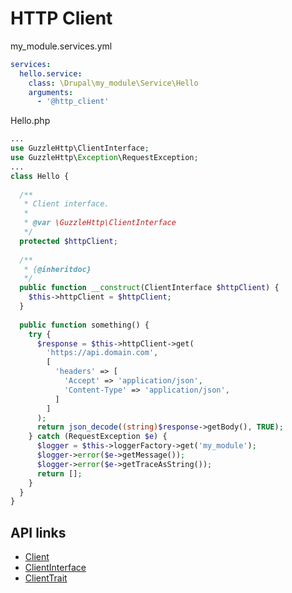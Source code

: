 # HTTP Client

my_module.services.yml
```yml
services:
  hello.service:
    class: \Drupal\my_module\Service\Hello
    arguments:
      - '@http_client'
```

Hello.php
```php
...
use GuzzleHttp\ClientInterface;
use GuzzleHttp\Exception\RequestException;
...
class Hello {
  
  /**
   * Client interface.
   *
   * @var \GuzzleHttp\ClientInterface
   */
  protected $httpClient;
  
  /**
   * {@inheritdoc}
   */
  public function __construct(ClientInterface $httpClient) {
    $this->httpClient = $httpClient;
  }
  
  public function something() {
    try {
      $response = $this->httpClient->get(
        'https://api.domain.com',
        [
          'headers' => [
            'Accept' => 'application/json',
            'Content-Type' => 'application/json',
          ]
        ]
      );
      return json_decode((string)$response->getBody(), TRUE);
    } catch (RequestException $e) {
      $logger = $this->loggerFactory->get('my_module');
      $logger->error($e->getMessage());
      $logger->error($e->getTraceAsString());
      return [];
    }
  }
}
```

## API links

 - [Client](https://github.com/guzzle/guzzle/blob/master/src/Client.php)
 - [ClientInterface](https://github.com/guzzle/guzzle/blob/master/src/ClientInterface.php)
 - [ClientTrait](https://github.com/guzzle/guzzle/blob/master/src/ClientTrait.php)
